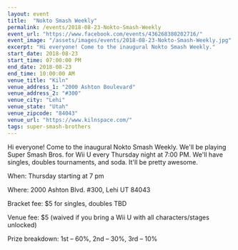 ```yaml
---
layout: event
title:  "Nokto Smash Weekly"
permalink: /events/2018-08-23-Nokto-Smash-Weekly
event_url: "https://www.facebook.com/events/436268380202716/"
event_image: "/assets/images/events/2018-08-23-Nokto-Smash-Weekly.jpg"
excerpt: "Hi everyone! Come to the inaugural Nokto Smash Weekly."
start_date: 2018-08-23
start_time: 07:00:00 PM
end_date: 2018-08-23
end_time: 10:00:00 AM
venue_title: "Kiln"
venue_address_1: "2000 Ashton Boulevard"
venue_address_2: "#300"
venue_city: "Lehi"
venue_state: "Utah"
venue_zipcode: "84043"
venue_url: "https://www.kilnspace.com/"
tags: super-smash-brothers
---
```


Hi everyone! Come to the inaugural Nokto Smash Weekly. We'll be playing Super Smash Bros. for Wii U every Thursday night at 7:00 PM. We'll have singles, doubles tournaments, and soda. It'll be pretty awesome. 

When: Thursday starting at 7 pm

Where: 2000 Ashton Blvd. #300, Lehi UT 84043

Bracket fee: $5 for singles, doubles TBD

Venue fee: $5 (waived if you bring a Wii U with all characters/stages unlocked)

Prize breakdown: 1st – 60%, 2nd – 30%, 3rd – 10%